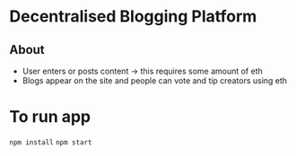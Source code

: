 # Decentralised Blogging Platform

## About
- User enters or posts content -> this requires some amount of eth
- Blogs appear on the site and people can vote and tip creators using eth

# To run app
`npm install`
`npm start`
